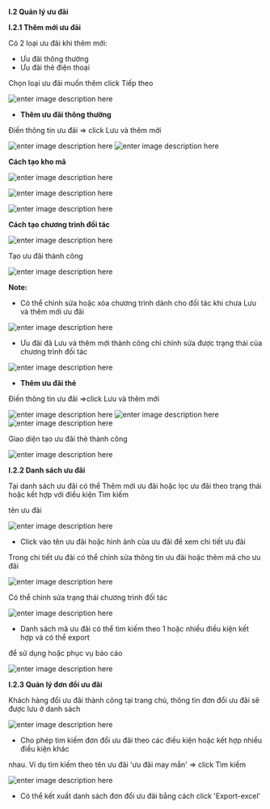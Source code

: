 
**I.2 Quản lý ưu đãi**

**I.2.1 Thêm mới ưu đãi**

Có 2 loại ưu đãi khi thêm mới: 

- Ưu đãi thông thường 
- Ưu đãi thẻ điện thoại 

Chọn loại ưu đãi muốn thêm click Tiếp theo 

![enter image description here](https://static8.muarecdn.com/original/muare/images/2020/09/21/5735405_screenshot-35.png)

- **Thêm ưu đãi thông thường**

Điền thông tin ưu đãi => click Lưu và thêm mới

![enter image description here](https://static8.muarecdn.com/original/muare/images/2020/09/22/5735684_screenshot-36.png)
![enter image description here](https://static8.muarecdn.com/original/muare/images/2020/09/22/5735695_screenshot-37.png)

**Cách tạo kho mã**

![enter image description here](https://static8.muarecdn.com/original/muare/images/2020/09/22/5735708_screenshot-38.png)

![enter image description here](https://static8.muarecdn.com/original/muare/images/2020/09/22/5735735_screenshot-39.png)

![enter image description here](https://static8.muarecdn.com/original/muare/images/2020/09/22/5735762_screenshot-41.png)



**Cách tạo chương trình đối tác**


![enter image description here](https://static8.muarecdn.com/original/muare/images/2020/09/22/5735757_screenshot-40.png)

Tạo ưu đãi thành công 

![enter image description here](https://static8.muarecdn.com/original/muare/images/2020/09/22/5735784_screenshot-42.png)

**Note:**

 - Có thể chỉnh sửa hoặc xóa  chương trình  dành cho đối tác khi  chưa Lưu và thêm mới ưu đãi

![enter image description here](https://static8.muarecdn.com/original/muare/images/2020/09/22/5735821_screenshot-43.png)

- Ưu đãi đã Lưu và thêm mới thành công chỉ chỉnh sửa được trạng thái của chương trình đối tác 

![enter image description here](https://static8.muarecdn.com/original/muare/images/2020/09/22/5735829_screenshot-44.png)

- **Thêm ưu đãi thẻ**

Điền thông tin ưu đãi =>click Lưu và thêm mới

![enter image description here](https://static8.muarecdn.com/original/muare/images/2020/09/22/5736211_screenshot-48.png)
![enter image description here](https://static8.muarecdn.com/original/muare/images/2020/09/22/5736218_screenshot-49.png)
![enter image description here](https://static8.muarecdn.com/original/muare/images/2020/09/22/5736231_screenshot-51.png)

Giao diện tạo ưu đãi thẻ thành công

![enter image description here](https://static8.muarecdn.com/original/muare/images/2020/09/22/5736279_screenshot-53.png)

**I.2.2 Danh sách ưu đãi**

Tại danh sách ưu đãi có thể Thêm mới ưu đãi hoặc lọc ưu đãi theo trạng thái hoặc kết hợp với điều kiện Tìm kiếm
 
tên ưu đãi 

![enter image description here](https://static8.muarecdn.com/original/muare/images/2020/09/22/5736356_screenshot-54.png)


- Click vào tên ưu đãi hoặc hình ảnh của ưu đãi để xem chi tiết ưu đãi

Trong chi tiết ưu đãi có thể chỉnh sửa thông tin ưu đãi hoặc thêm mã cho ưu đãi 

![enter image description here](https://static8.muarecdn.com/original/muare/images/2020/09/22/5735901_screenshot-46.png)

Có thể chỉnh sửa trạng thái chương trình đối tác 

![enter image description here](https://static8.muarecdn.com/original/muare/images/2020/09/22/5735829_screenshot-44.png)

- Danh sách mã ưu đãi có thể tìm kiếm theo 1 hoặc nhiều điều kiện kết hợp và có thể export 

để sử dụng hoặc phục vụ báo cáo 

![enter image description here](https://static8.muarecdn.com/original/muare/images/2020/09/22/5735907_screenshot-47.png)

**I.2.3 Quản lý đơn đổi ưu đãi**

Khách hàng đổi ưu đãi thành công tại trang chủ, thông tin đơn đổi ưu đãi sẽ được lưu ở danh sách 

![enter image description here](https://static8.muarecdn.com/original/muare/images/2020/09/22/5736368_screenshot-55.png)

- Cho phép tìm kiếm đơn đổi ưu đãi theo các điều kiện hoặc kết hợp nhiều điều kiện khác 

nhau. Ví dụ tìm kiếm theo  tên ưu đãi  'ưu đãi may mắn' => click Tìm kiếm

![enter image description here](https://static8.muarecdn.com/original/muare/images/2020/09/22/5736391_screenshot-56.png)

- Có thể kết xuất danh sách đơn đổi ưu đãi bằng cách click 'Export-excel'



 




